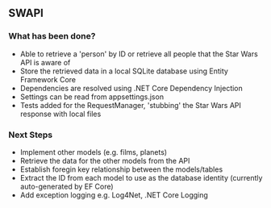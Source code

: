 ## SWAPI

### What has been done?

 - Able to retrieve a 'person' by ID or retrieve all people that the Star Wars API is aware of
 - Store the retrieved data in a local SQLite database using Entity Framework Core
 - Dependencies are resolved using .NET Core Dependency Injection
 - Settings can be read from appsettings.json
 - Tests added for the RequestManager, 'stubbing' the Star Wars API response with local files

### Next Steps

 - Implement other models (e.g. films, planets)
 - Retrieve the data for the other models from the API
 - Establish foregin key relationship between the models/tables
 - Extract the ID from each model to use as the database identity (currently auto-generated by EF Core)
 - Add exception logging e.g. Log4Net, .NET Core Logging